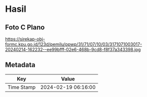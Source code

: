 # Hasil

## Foto C Plano

https://sirekap-obj-formc.kpu.go.id/123d/pemilu/ppwp/31/71/07/10/03/3171071003017-20240214-162232--ee99bfff-02e6-468b-9cd8-f8f37a343398.jpg


## Metadata

| Key        | Value               |
| ---------- | ------------------- |
| Time Stamp | 2024-02-19 06:16:00 |



